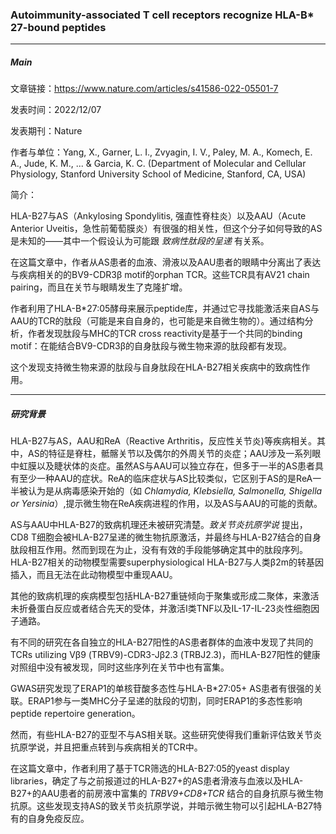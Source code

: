 ### Autoimmunity-associated T cell receptors recognize HLA-B* 27-bound peptides

***

##### Main

文章链接：https://www.nature.com/articles/s41586-022-05501-7

发表时间：2022/12/07

发表期刊：Nature

作者与单位：Yang, X., Garner, L. I., Zvyagin, I. V., Paley, M. A., Komech, E. A., Jude, K. M., ... & Garcia, K. C. (Department of Molecular and Cellular Physiology, Stanford University School of Medicine, Stanford, CA, USA)


简介：

HLA-B27与AS（Ankylosing Spondylitis, 强直性脊柱炎）以及AAU（Acute Anterior Uveitis，急性前葡萄膜炎）有很强的相关性，但这个分子如何导致的AS是未知的——其中一个假设认为可能跟 *致病性肽段的呈递* 有关系。

在这篇文章中，作者从AS患者的血液、滑液以及AAU患者的眼睛中分离出了表达与疾病相关的的BV9-CDR3β motif的orphan TCR。这些TCR具有AV21 chain pairing，而且在关节与眼睛发生了克隆扩增。

作者利用了HLA-B*27:05酵母来展示peptide库，并通过它寻找能激活来自AS与AAU的TCR的肽段（可能是来自自身的，也可能是来自微生物的）。通过结构分析，作者发现肽段与MHC的TCR cross reactivity是基于一个共同的binding motif：在能结合BV9-CDR3β的自身肽段与微生物来源的肽段都有发现。

这个发现支持微生物来源的肽段与自身肽段在HLA-B27相关疾病中的致病性作用。

***

##### 研究背景

HLA-B27与AS，AAU和ReA（Reactive Arthritis，反应性关节炎)等疾病相关。其中，AS的特征是脊柱，骶髂关节以及偶尔的外周关节的炎症；AAU涉及一系列眼中虹膜以及睫状体的炎症。虽然AS与AAU可以独立存在，但多于一半的AS患者具有至少一种AAU的症状。ReA的临床症状与AS比较类似，它区别于AS的是ReA一半被认为是从病毒感染开始的（如 *Chlamydia, Klebsiella, Salmonella, Shigella or Yersinia*）,提示微生物在ReA疾病进程的作用，以及AS与AAU的可能的贡献。

AS与AAU中HLA-B27的致病机理还未被研究清楚。*致关节炎抗原学说* 提出，CD8 T细胞会被HLA-B27呈递的微生物抗原激活，并最终与HLA-B27结合的自身肽段相互作用。然而到现在为止，没有有效的手段能够确定其中的肽段序列。HLA-B27相关的动物模型需要superphysiological HLA-B27与人类β2m的转基因插入，而且无法在此动物模型中重现AAU。

其他的致病机理的疾病模型包括HLA-B27重链倾向于聚集或形成二聚体，来激活未折叠蛋白反应或者结合先天的受体，并激活I类TNF以及IL-17-IL-23炎性细胞因子通路。

有不同的研究在各自独立的HLA-B27阳性的AS患者群体的血液中发现了共同的TCRs utilizing Vβ9 (TRBV9)-CDR3-Jβ2.3 (TRBJ2.3)，而HLA-B27阳性的健康对照组中没有被发现，同时这些序列在关节中也有富集。

GWAS研究发现了ERAP1的单核苷酸多态性与HLA-B*27:05+ AS患者有很强的关联。ERAP1参与一类MHC分子呈递的肽段的切割，同时ERAP1的多态性影响peptide repertoire generation。

然而，有些HLA-B27的亚型不与AS相关联。这些研究使得我们重新评估致关节炎抗原学说，并且把重点转到与疾病相关的TCR中。

在这篇文章中，作者利用了基于TCR筛选的HLA-B27:05的yeast display libraries，确定了与之前报道过的HLA-B27+的AS患者滑液与血液以及HLA-B27+的AAU患者的前房液中富集的 *TRBV9+CD8+TCR* 结合的自身抗原与微生物抗原。这些发现支持AS的致关节炎抗原学说，并暗示微生物可以引起HLA-B27特有的自身免疫反应。